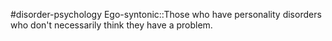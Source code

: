 #disorder-psychology 
Ego-syntonic::Those who have personality disorders who don't necessarily think they have a problem.